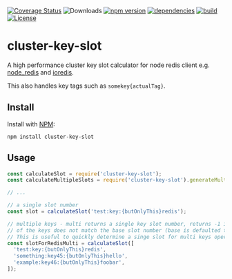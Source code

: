 [![Coverage Status](https://coveralls.io/repos/github/Salakar/cluster-key-slot/badge.svg?branch=master)](https://coveralls.io/github/Salakar/cluster-key-slot?branch=master)
![Downloads](https://img.shields.io/npm/dt/cluster-key-slot.svg)
[![npm version](https://img.shields.io/npm/v/cluster-key-slot.svg)](https://www.npmjs.com/package/cluster-key-slot)
[![dependencies](https://img.shields.io/david/Salakar/cluster-key-slot.svg)](https://david-dm.org/Salakar/cluster-key-slot)
[![build](https://travis-ci.org/Salakar/cluster-key-slot.svg)](https://travis-ci.org/Salakar/cluster-key-slot)
[![License](https://img.shields.io/npm/l/cluster-key-slot.svg)](/LICENSE)

# cluster-key-slot

A high performance cluster key slot calculator for node redis client e.g. [node_redis](https://github.com/NodeRedis/node_redis) and [ioredis](https://github.com/luin/ioredis).

This also handles key tags such as `somekey{actualTag}`.

## Install

Install with [NPM](https://npmjs.org/):

```
npm install cluster-key-slot
```

## Usage

```js
const calculateSlot = require('cluster-key-slot');
const calculateMultipleSlots = require('cluster-key-slot').generateMulti;

// ...

// a single slot number
const slot = calculateSlot('test:key:{butOnlyThis}redis');

// multiple keys - multi returns a single key slot number, returns -1 if any
// of the keys does not match the base slot number (base is defaulted to first keys slot)
// This is useful to quickly determine a singe slot for multi keys operations.
const slotForRedisMulti = calculateSlot([
  'test:key:{butOnlyThis}redis',
  'something:key45:{butOnlyThis}hello',
  'example:key46:{butOnlyThis}foobar',
]);
```
